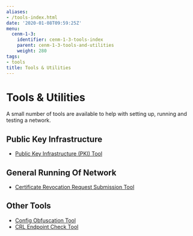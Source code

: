 ```yaml
---
aliases:
- /tools-index.html
date: '2020-01-08T09:59:25Z'
menu:
  cenm-1-3:
    identifier: cenm-1-3-tools-index
    parent: cenm-1-3-tools-and-utilities
    weight: 280
tags:
- tools
title: Tools & Utilities
---
```


# Tools & Utilities

A small number of tools are available to help with setting up, running and testing a network.

## Public Key Infrastructure

* [Public Key Infrastructure (PKI) Tool](pki-tool.md)

## General Running Of Network

* [Certificate Revocation Request Submission Tool](tool-crr-submission.md)


## Other Tools

* [Config Obfuscation Tool](../../corda-enterprise/4.5/tools-config-obfuscator.md)
* [CRL Endpoint Check Tool](crl-endpoint-check-tool.md)
